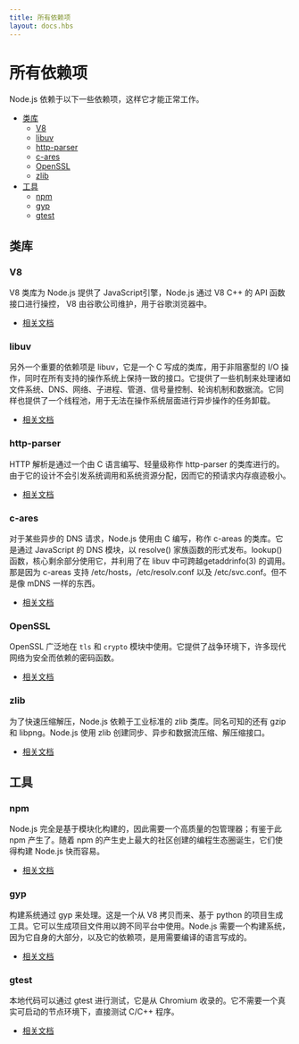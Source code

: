 ```yaml
---
title: 所有依赖项
layout: docs.hbs
---
```


# 所有依赖项

Node.js 依赖于以下一些依赖项，这样它才能正常工作。

- [类库](#libraries)
  - [V8](#v8)
  - [libuv](#libuv)
  - [http-parser](#http-parser)
  - [c-ares](#c-ares)
  - [OpenSSL](#openssl)
  - [zlib](#zlib)
- [工具](#tools)
  - [npm](#npm)
  - [gyp](#gyp)
  - [gtest](#gtest)

## <!--libraries-->类库

### V8

V8 类库为 Node.js 提供了 JavaScript引擎，Node.js 通过 V8 C++ 的 API 函数接口进行操控， V8 由谷歌公司维护，用于谷歌浏览器中。

- [相关文档](https://v8docs.nodesource.com/)

### libuv

另外一个重要的依赖项是 libuv，它是一个 C 写成的类库，用于非阻塞型的 I/O 操作，同时在所有支持的操作系统上保持一致的接口。它提供了一些机制来处理诸如文件系统、DNS、网络、子进程、管道、信号量控制、轮询机制和数据流。它同样也提供了一个线程池，用于无法在操作系统层面进行异步操作的任务卸载。

- [相关文档](http://docs.libuv.org/)

### http-parser

HTTP 解析是通过一个由 C 语言编写、轻量级称作 http-parser 的类库进行的。由于它的设计不会引发系统调用和系统资源分配，因而它的预请求内存痕迹极小。

- [相关文档](https://github.com/joyent/http-parser/)

### c-ares

对于某些异步的 DNS 请求，Node.js 使用由 C 编写，称作 c-areas 的类库。它是通过 JavaScript 的 DNS 模块，以 resolve() 家族函数的形式发布。lookup() 函数，核心剩余部分使用它，并利用了在 libuv 中可跨越getaddrinfo(3) 的调用。那是因为 c-areas 支持 /etc/hosts，/etc/resolv.conf 以及 /etc/svc.conf。但不是像 mDNS 一样的东西。

- [相关文档](http://c-ares.haxx.se/docs.html)

### OpenSSL

OpenSSL 广泛地在 `tls` 和 `crypto` 模块中使用。它提供了战争环境下，许多现代网络为安全而依赖的密码函数。

- [相关文档](https://www.openssl.org/docs/)

### zlib

为了快速压缩解压，Node.js 依赖于工业标准的 zlib 类库。同名可知的还有 gzip 和 libpng。Node.js 使用 zlib 创建同步、异步和数据流压缩、解压缩接口。

- [相关文档](http://www.zlib.net/manual.html)

## <!--tools-->工具

### npm

Node.js 完全是基于模块化构建的，因此需要一个高质量的包管理器；有鉴于此 npm 产生了。随着 npm 的产生史上最大的社区创建的编程生态圈诞生，它们使得构建 Node.js 快而容易。

- [相关文档](https://docs.npmjs.com/)

### gyp

构建系统通过 gyp 来处理。这是一个从 V8 拷贝而来、基于 python 的项目生成工具。它可以生成项目文件用以跨不同平台中使用。Node.js 需要一个构建系统，因为它自身的大部分，以及它的依赖项，是用需要编译的语言写成的。

- [相关文档](https://gyp.gsrc.io/docs/UserDocumentation.md)

### gtest

本地代码可以通过 gtest 进行测试，它是从 Chromium 收录的。它不需要一个真实可启动的节点环境下，直接测试 C/C++ 程序。

- [相关文档](https://code.google.com/p/googletest/wiki/V1_7_Documentation)
